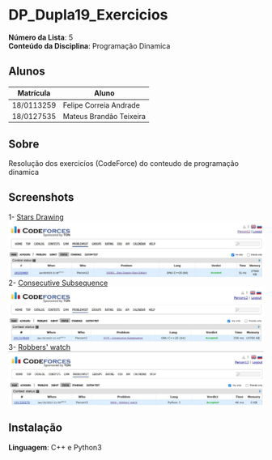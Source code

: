 # DP_Dupla19_Exercicios

**Número da Lista**: 5 <br>
**Conteúdo da Disciplina**: Programação Dinamica <br>

## Alunos
|Matrícula | Aluno |
| -- | -- |
| 18/0113259  |  Felipe Correia Andrade |
| 18/0127535  |  Mateus Brandão Teixeira |

## Sobre 
Resolução dos exercicíos (CodeForce) do conteudo de programação dinamica

## Screenshots
1- [Stars Drawing](https://codeforces.com/problemset/problem/1015/E1)
![screenshot1](assets/stars_drawing.jpeg)
2- [Consecutive Subsequence](https://codeforces.com/problemset/problem/977/F?csrf_token=eaa8ac824e19291fc9a96a483b810797)
![screenshot2](assets/consecutive_subsequence.jpeg)
3- [Robbers' watch](https://codeforces.com/problemset/problem/685/A)
![screenshot3](assets/robbers_watch.jpeg)

## Instalação 
**Linguagem**: C++ e Python3<br>






